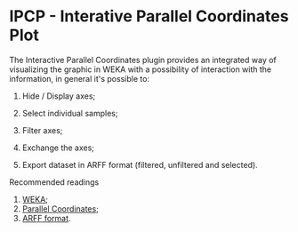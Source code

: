 # IPCP - Interative Parallel Coordinates Plot

The Interactive Parallel Coordinates plugin provides an integrated way of visualizing the graphic in WEKA with a possibility of interaction with the information, in general it's possible to:

1. Hide / Display axes;

2. Select individual samples;

3. Filter axes;

4. Exchange the axes;

5. Export dataset in ARFF format (filtered, unfiltered and selected).

Recommended readings
1. [WEKA](http://www.cs.waikato.ac.nz/ml/weka/);
2. [Parallel Coordinates](https://en.wikipedia.org/wiki/Parallel_coordinates);
3. [ARFF format](http://www.cs.waikato.ac.nz/ml/weka/arff.html).
